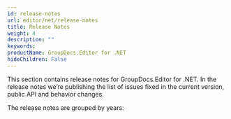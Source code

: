 ```yaml
---
id: release-notes
url: editor/net/release-notes
title: Release Notes
weight: 4
description: ""
keywords: 
productName: GroupDocs.Editor for .NET
hideChildren: False
---
```

This section contains release notes for GroupDocs.Editor for .NET. In the release notes we’re publishing the list of issues fixed in the current version, public API and behavior changes.

The release notes are grouped by years:
